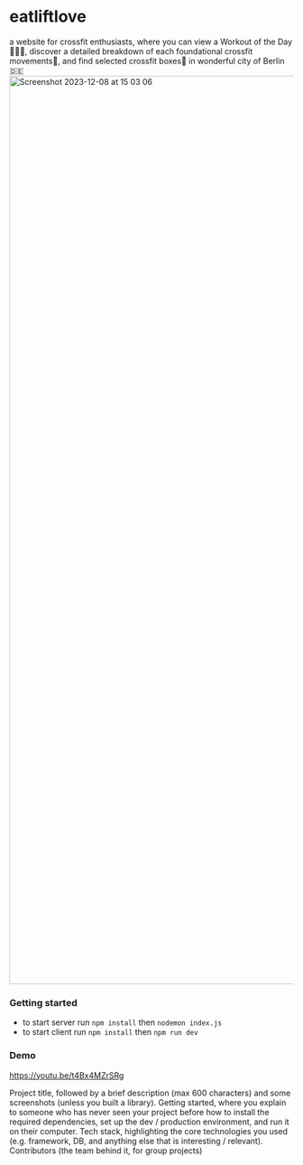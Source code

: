 # eatliftlove
a website for crossfit enthusiasts, where you can view a Workout of the Day🏋🏻‍♀️, discover a detailed breakdown of each foundational crossfit movements🔬, and find selected crossfit boxes📍 in wonderful city of Berlin 🇩🇪
<img width="1608" alt="Screenshot 2023-12-08 at 15 03 06" src="https://github.com/dinarabs/eatliftlove/assets/19465554/3a8ea60c-4460-4ff5-adfb-93ab4ff2ba2a">


### Getting started
- to start server run `npm install` then `nodemon index.js`
- to start client run `npm install` then `npm run dev`

### Demo
https://youtu.be/t4Bx4MZrSRg

Project title, followed by a brief description (max 600 characters) and some screenshots (unless you built a library).
Getting started, where you explain to someone who has never seen your project before how to install the required dependencies, set up the dev / production environment, and run it on their computer.
Tech stack, highlighting the core technologies you used (e.g. framework, DB, and anything else that is interesting / relevant).
Contributors (the team behind it, for group projects)
